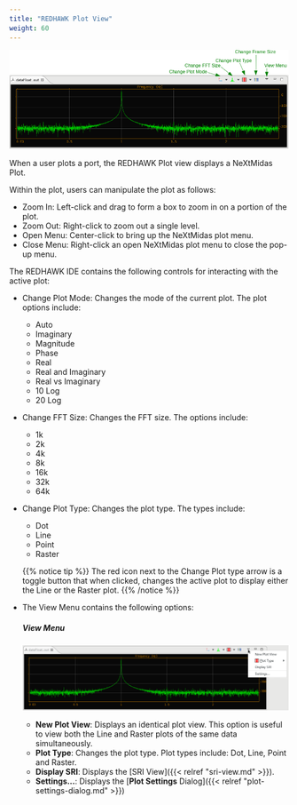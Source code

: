 ```yaml
---
title: "REDHAWK Plot View"
weight: 60
---
```


![The REDHAWK Plot View](../../images/plot.png)

When a user plots a port, the REDHAWK Plot view displays a NeXtMidas Plot.

Within the plot, users can manipulate the plot as follows:

  - Zoom In: Left-click and drag to form a box to zoom in on a portion of the plot.
  - Zoom Out: Right-click to zoom out a single level.
  - Open Menu: Center-click to bring up the NeXtMidas plot menu.
  - Close Menu: Right-click an open NeXtMidas plot menu to close the pop-up menu.

The REDHAWK IDE contains the following controls for interacting with the active plot:

  - Change Plot Mode: Changes the mode of the current plot. The plot options include:

      - Auto
      - Imaginary
      - Magnitude
      - Phase
      - Real
      - Real and Imaginary
      - Real vs Imaginary
      - 10 Log
      - 20 Log

  - Change FFT Size: Changes the FFT size. The options include:

      - 1k
      - 2k
      - 4k
      - 8k
      - 16k
      - 32k
      - 64k

  - Change Plot Type: Changes the plot type. The types include:

      - Dot
      - Line
      - Point
      - Raster

    {{% notice tip %}}
The red icon next to the Change Plot type arrow is a toggle button that when clicked, changes the active plot to display either the Line or the Raster plot.
    {{% /notice %}}

  - The View Menu contains the following options:
    ##### View Menu
    ![The View Menu](../../images/REDHAWK_Plot_Menu.png)

      - **New Plot View**: Displays an identical plot view. This option is useful to view both the Line and Raster plots of the same data simultaneously.
      - **Plot Type**: Changes the plot type. Plot types include: Dot, Line, Point and Raster.
      - **Display SRI**: Displays the [SRI View]({{< relref "sri-view.md" >}}).
      - **Settings...**: Displays the [**Plot Settings** Dialog]({{< relref "plot-settings-dialog.md" >}})
